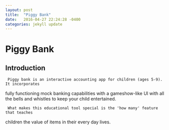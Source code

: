 ```yaml
---
layout: post
title:  "Piggy Bank"
date:   2016-04-27 22:24:28 -0400
categories: jekyll update
---
```


# Piggy Bank

## Introduction
     Piggy bank is an interactive accounting app for children (ages 5-9).  It incorporates
fully functioning mock banking capabilities with a gameshow-like UI with all the bells
and whistles to keep your child entertained.  

     What makes this educational tool special is the 'how many' feature that teaches
children the value of items in their every day lives.

